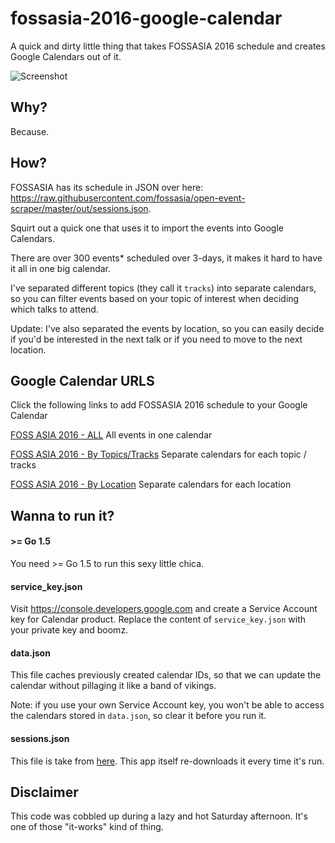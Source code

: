 # fossasia-2016-google-calendar
A quick and dirty little thing that takes FOSSASIA 2016 schedule and creates Google Calendars out of it.

![Screenshot](http://i.imgur.com/Zrwzyvn.png)

## Why?
Because.

## How?
FOSSASIA has its schedule in JSON over here: https://raw.githubusercontent.com/fossasia/open-event-scraper/master/out/sessions.json.

Squirt out a quick one that uses it to import the events into Google Calendars.

There are over 300 events* scheduled over 3-days, it makes it hard to have it all in one big calendar.

I've separated different topics (they call it `tracks`) into separate calendars, so you can filter events based on your
topic of interest when deciding which talks to attend.

Update: I've also separated the events by location, so you can easily decide if you'd be interested in the next talk or if you need to move to the next location.

## Google Calendar URLS
Click the following links to add FOSSASIA 2016 schedule to your Google Calendar


[FOSS ASIA 2016 - ALL](https://calendar.google.com/calendar/render?cid=oqrj3a93g17r1pgckrr2sv4klc@group.calendar.google.com)
All events in one calendar

[FOSS ASIA 2016 - By Topics/Tracks](https://calendar.google.com/calendar/render?cid=gb9e6o5rhngojiooltgs73gbks@group.calendar.google.com&cid=dgdout91jqtgo5ir5krsghgq6g@group.calendar.google.com&cid=oeeack2tej4hepfnn5sl86ijv8@group.calendar.google.com&cid=efmcpobnjnflhg7p6amjjnucfo@group.calendar.google.com&cid=2u592kc3v676evfrchmmhtddhc@group.calendar.google.com&cid=2t6srepd45g1sp2igr9uhs1foc@group.calendar.google.com&cid=1sjun8vbpda14fhcdnb4ooku50@group.calendar.google.com&cid=ss8o2s4o1i71tbff7pvuhaf1ps@group.calendar.google.com&cid=o4lp7slj2k55rf9c5sfuavuegg@group.calendar.google.com&cid=0br88vtd48kk9rmeg7p02saueo@group.calendar.google.com&cid=9a5ddn4f5milnq5dmvu7i4pod0@group.calendar.google.com&cid=5jfq646ll31ovmnn5iad509c60@group.calendar.google.com&cid=so7meffbc6geit92c0veucn478@group.calendar.google.com&cid=bgichra2s39578j1s12cuovhkc@group.calendar.google.com&cid=llvl3lc03e0gggb29di6jf31k4@group.calendar.google.com&cid=5qg5cdi4qkr7n05eqgd9juhs6k@group.calendar.google.com&cid=mk37q05h3b4994boqbt534gmns@group.calendar.google.com)
Separate calendars for each topic / tracks

[FOSS ASIA 2016 - By Location](https://calendar.google.com/calendar/render?cid=ov6b5dkemi2528dlj83n4glg1g@group.calendar.google.com&cid=21b6iej8fr7o96f35i7hnenk7s@group.calendar.google.com&cid=slrjm4jc1rf5r0id3075riv6ec@group.calendar.google.com&cid=4h30mdgdpkgllrr2pgn637tgi0@group.calendar.google.com&cid=3c5cdgeht2rn9ctdtsm3oi0dd4@group.calendar.google.com&cid=irj1lm2uh1jqsbaohiugnjkvvk@group.calendar.google.com&cid=e2d9pgpakikakqt3pqmfanpqsg@group.calendar.google.com&cid=gtftudbspl0gm6dhb19j20kvcg@group.calendar.google.com&cid=u4uhp9lut7egdnervi15j2e9ok@group.calendar.google.com&cid=75se4nd7kuuvnsvmsft2m1n07c@group.calendar.google.com&cid=99og1djs5prfcf24fmdm4i5qa0@group.calendar.google.com&cid=0b0cn3l10pv46fcu5g4lio0i44@group.calendar.google.com&cid=rb1ccoll912m4j7sni2h4i4leg@group.calendar.google.com&cid=1k5bq9jksb42h4b9g2lm9o1v4s@group.calendar.google.com&cid=d38pm4r4t2j18tir3pa8obk61k@group.calendar.google.com)
Separate calendars for each location


## Wanna to run it?

#### >= Go 1.5
You need >= Go 1.5 to run this sexy little chica.

#### service_key.json
Visit https://console.developers.google.com and create a Service Account key for Calendar product.
Replace the content of `service_key.json` with your private key and boomz.

#### data.json
This file caches previously created calendar IDs, so that we can update the calendar without pillaging it like a band of vikings. 

Note: if you use your own Service Account key, you won't be able to access the calendars stored in `data.json`, so clear it before you run it.

#### sessions.json
This file is take from [here](https://raw.githubusercontent.com/fossasia/open-event-scraper/master/out/sessions.json). 
This app itself re-downloads it every time it's run.


## Disclaimer
This code was cobbled up during a lazy and hot Saturday afternoon. It's one of those "it-works" kind of thing.


